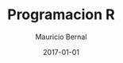 ---
title: "Programacion R"
slug: "programacion-r"
date: 2017-01-01
draft: false
featuredImage: /images/programacion-r-blog-bernalmauricio.jpeg
categories: ["Programacion R"]
keywords: ["", "","", ""]
author: "Mauricio Bernal"
menu:
  main:
    identifier: "blog"
    weight: 0 
    parent: ""
socialshare: true
---